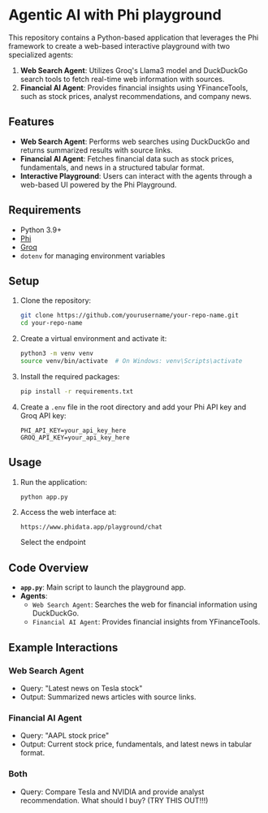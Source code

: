 # Agentic AI with Phi playground

This repository contains a Python-based application that leverages the Phi framework to create a web-based interactive playground with two specialized agents:

1. **Web Search Agent**: Utilizes Groq's Llama3 model and DuckDuckGo search tools to fetch real-time web information with sources.
2. **Financial AI Agent**: Provides financial insights using YFinanceTools, such as stock prices, analyst recommendations, and company news.

## Features
- **Web Search Agent**: Performs web searches using DuckDuckGo and returns summarized results with source links.
- **Financial AI Agent**: Fetches financial data such as stock prices, fundamentals, and news in a structured tabular format.
- **Interactive Playground**: Users can interact with the agents through a web-based UI powered by the Phi Playground.

## Requirements
- Python 3.9+
- [Phi](https://docs.phi.ai/)
- [Groq](https://groq.com/)
- `dotenv` for managing environment variables

## Setup

1. Clone the repository:
   ```bash
   git clone https://github.com/yourusername/your-repo-name.git
   cd your-repo-name
   ```

2. Create a virtual environment and activate it:
   ```bash
   python3 -m venv venv
   source venv/bin/activate  # On Windows: venv\Scripts\activate
   ```

3. Install the required packages:
   ```bash
   pip install -r requirements.txt
   ```

4. Create a `.env` file in the root directory and add your Phi API key and Groq API key:
   ```
   PHI_API_KEY=your_api_key_here
   GROQ_API_KEY=your_api_key_here
   ```

## Usage

1. Run the application:
   ```bash
   python app.py
   ```

2. Access the web interface at:
   ```
   https://www.phidata.app/playground/chat
   ```
   Select the endpoint

## Code Overview

- **`app.py`**: Main script to launch the playground app.
- **Agents**:
  - `Web Search Agent`: Searches the web for financial information using DuckDuckGo.
  - `Financial AI Agent`: Provides financial insights from YFinanceTools.

## Example Interactions

### Web Search Agent
- Query: "Latest news on Tesla stock"
- Output: Summarized news articles with source links.

### Financial AI Agent
- Query: "AAPL stock price"
- Output: Current stock price, fundamentals, and latest news in tabular format.

### Both
- Query: Compare Tesla and NVIDIA and provide analyst recommendation. What should I buy? (TRY THIS OUT!!!)

